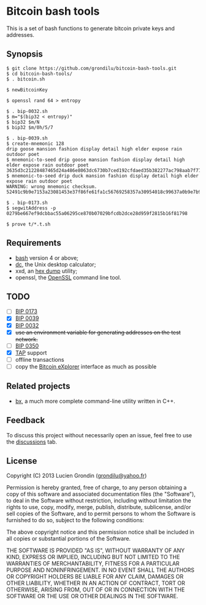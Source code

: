 # Bitcoin bash tools

This is a set of bash functions to generate bitcoin private keys and addresses.

## Synopsis

    $ git clone https://github.com/grondilu/bitcoin-bash-tools.git
    $ cd bitcoin-bash-tools/
    $ . bitcoin.sh

    $ newBitcoinKey

    $ openssl rand 64 > entropy

    $ . bip-0032.sh
    $ m="$(bip32 < entropy)"
    $ bip32 $m/N
    $ bip32 $m/0h/5/7
    
    $ . bip-0039.sh
    $ create-mnemonic 128
    drip goose mansion fashion display detail high elder expose rain outdoor poet
    $ mnemonic-to-seed drip goose mansion fashion display detail high elder expose rain outdoor poet
    3635d3c21228487465d24a486e8063dc6730b7ced192cfdaed35b382277ac798aab7f779e58a3e253d1ef1c21f0f5442d4d3f419ac766471541d1e20d39f68b0
    $ mnemonic-to-seed drip duck mansion fashion display detail high elder expose rain outdoor poet
    WARNING: wrong mnemonic checksum.
    52491c9b9e7153a23081453e37f86fe61fa1c56769258357a30954018c99637a0b9e7b9d6c41d91805ed23f3f9f5127415dd43cd3a83dc84e6db03111fe231d5

    $ . bip-0173.sh
    $ segwitAddress -p 0279be667ef9dcbbac55a06295ce870b07029bfcdb2dce28d959f2815b16f81798

    $ prove t/*.t.sh

## Requirements

- [bash](https://www.gnu.org/software/bash/) version 4 or above;
- [dc](https://en.wikipedia.org/wiki/Dc_\(computer_program\)), the Unix desktop calculator;
- xxd, an [hex dump](https://en.wikipedia.org/wiki/Hex_dump) utility;
- openssl, the [OpenSSL](https://en.wikipedia.org/wiki/OpenSSL) command line tool.

## TODO

- [ ] [BIP 0173](https://github.com/bitcoin/bips/blob/master/bip-0173.mediawiki)
- [x] [BIP 0039](https://en.bitcoin.it/wiki/BIP_0039)
- [x] [BIP 0032](https://en.bitcoin.it/wiki/BIP_0032)
- [x] ~~use an environment variable for generating addresses on the test network.~~
- [ ] [BIP 0350](https://github.com/bitcoin/bips/blob/master/bip-0350.mediawiki)
- [x] [TAP](http://testanything.org/testing-with-tap/) support
- [ ] offline transactions
- [ ] copy the [Bitcoin eXplorer](https://github.com/libbitcoin/libbitcoin-explorer.git) interface as much as possible

## Related projects

- [bx](https://github.com/libbitcoin/libbitcoin-explorer), a much more complete command-line utility written in C++.

## Feedback

To discuss this project without necessarily open an issue, feel free to use the
[discussions](https://github.com/grondilu/bitcoin-bash-tools/discussions) tab.

## License

Copyright (C) 2013 Lucien Grondin (grondilu@yahoo.fr)

Permission is hereby granted, free of charge, to any person obtaining a copy of this software and associated documentation files (the "Software"), to deal in the Software without restriction, including without limitation the rights to use, copy, modify, merge, publish, distribute, sublicense, and/or sell copies of the Software, and to permit persons to whom the Software is furnished to do so, subject to the following conditions:

The above copyright notice and this permission notice shall be included in all copies or substantial portions of the Software.

THE SOFTWARE IS PROVIDED "AS IS", WITHOUT WARRANTY OF ANY KIND, EXPRESS OR IMPLIED, INCLUDING BUT NOT LIMITED TO THE WARRANTIES OF MERCHANTABILITY, FITNESS FOR A PARTICULAR PURPOSE AND NONINFRINGEMENT. IN NO EVENT SHALL THE AUTHORS OR COPYRIGHT HOLDERS BE LIABLE FOR ANY CLAIM, DAMAGES OR OTHER LIABILITY, WHETHER IN AN ACTION OF CONTRACT, TORT OR OTHERWISE, ARISING FROM, OUT OF OR IN CONNECTION WITH THE SOFTWARE OR THE USE OR OTHER DEALINGS IN THE SOFTWARE.


